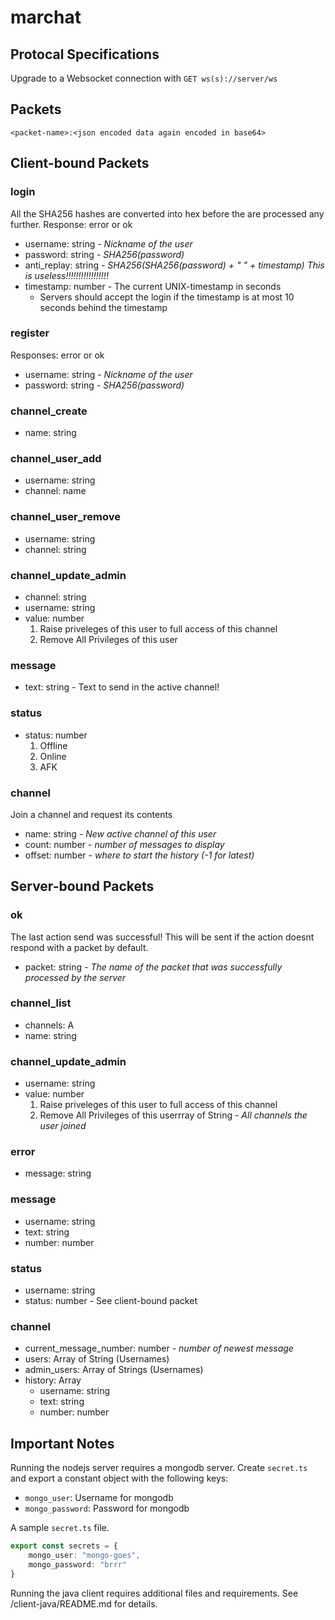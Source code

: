 # marchat

## Protocal Specifications

Upgrade to a Websocket connection with `GET ws(s)://server/ws`

## Packets

`<packet-name>:<json encoded data again encoded in base64>`

## Client-bound Packets

### login

All the SHA256 hashes are converted into hex before the are processed any further.
Response: error or ok

- username: string - *Nickname of the user*
- password: string - *SHA256(password)*
- anti_replay: string - *SHA256(SHA256(password) + " " + timestamp) This is useless!!!!!!!!!!!!!!!!!* 
- timestamp: number - The current UNIX-timestamp in seconds
    - Servers should accept the login if the timestamp is at most 10 seconds behind the timestamp

### register

Responses: error or ok

- username: string - *Nickname of the user*
- password: string - *SHA256(password)*

### channel_create

- name: string

### channel_user_add

- username: string
- channel: name

### channel_user_remove

- username: string
- channel: string

### channel_update_admin

- channel: string
- username: string
- value: number
    1. Raise priveleges of this user to full access of this channel
    0. Remove All Privileges of this user

### message

- text: string - Text to send in the active channel!

### status

- status: number
    1. Offline
    2. Online
    3. AFK

### channel

Join a channel and request its contents

- name: string - *New active channel of this user*
- count: number - *number of messages to display*
- offset: number - *where to start the history (-1 for latest)*

## Server-bound Packets

### ok

The last action send was successful!
This will be sent if the action doesnt respond with a packet by default.

- packet: string - *The name of the packet that was successfully processed by the server*

### channel_list

- channels: A
- name: string

### channel_update_admin

- username: string
- value: number
    1. Raise priveleges of this user to full access of this channel
    0. Remove All Privileges of this userrray of String - *All channels the user joined*

### error

- message: string

### message

- username: string
- text: string
- number: number

### status

- username: string
- status: number - See client-bound packet

### channel

- current_message_number: number - *number of newest message*
- users: Array of String (Usernames)
- admin_users: Array of Strings (Usernames)
- history: Array
    - username: string
    - text: string
    - number: number

## Important Notes

Running the nodejs server requires a mongodb server.
Create `secret.ts` and export a constant object with the following keys:

- `mongo_user`: Username for mongodb
- `mongo_password`: Password for mongodb

A sample `secret.ts` file.

```typescript
export const secrets = {
    mongo_user: "mongo-goes",
    mongo_password: "brrr"
}
```

Running the java client requires additional files and requirements. See /client-java/README.md for details.